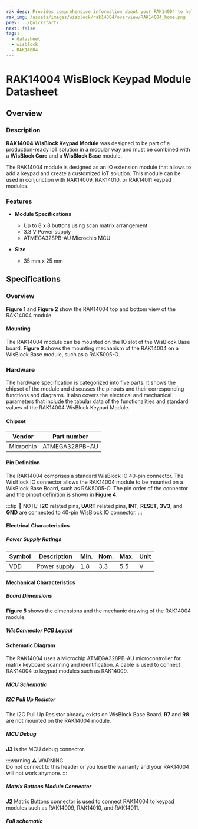 ```yaml
---
rak_desc: Provides comprehensive information about your RAK14004 to help you use it. This information includes technical specifications, characteristics, and requirements, and it also discusses the device components.
rak_img: /assets/images/wisblock/rak14004/overview/RAK14004_home.png
prev: ../Quickstart/
next: false
tags:
  - datasheet
  - wisblock
  - RAK14004
---
```


# RAK14004 WisBlock Keypad Module Datasheet

## Overview

### Description

**RAK14004 WisBlock Keypad Module** was designed to be part of a production-ready IoT solution in a modular way and must be combined with a **WisBlock Core** and a **WisBlock Base** module. 

The RAK14004 module is designed as an IO extension module that allows to add a keypad and create a customized IoT solution. This module can be used in conjunction with RAK14009, RAK14010, or RAK14011 keypad modules.

### Features

* **Module Specifications** 

  * Up to 8 x 8 buttons using scan matrix arrangement
  * 3.3&nbsp;V Power supply  
  * ATMEGA328PB-AU Microchip MCU

* **Size**    
    * 35&nbsp;mm x 25&nbsp;mm  

## Specifications

### Overview

**Figure 1** and **Figure 2** show the RAK14004 top and bottom view of the RAK14004 module.

<rk-img
  src="/assets/images/wisblock/rak14004/datasheet/RAK14004_Top-View.svg"
  width="30%"
  caption="RAK14004 top view"
/>

<rk-img
  src="/assets/images/wisblock/rak14004/datasheet/RAK14004_Bottom-View.svg"
  width="30%"
  caption="RAK14004 bottom view"
/>

#### Mounting

The RAK14004 module can be mounted on the IO slot of the WisBlock Base board. **Figure 3** shows the mounting mechanism of the RAK14004 on a WisBlock Base module, such as a RAK5005-O.

<rk-img
  src="/assets/images/wisblock/rak14004/datasheet/image-20210225140319101.png"
  width="60%"
  caption="RAK14004 mounting mechanism on a WisBlock Base module"
/>
### Hardware

The hardware specification is categorized into five parts. It shows the chipset of the module and discusses the pinouts and their corresponding functions and diagrams. It also covers the electrical and mechanical parameters that include the tabular data of the functionalities and standard values of the RAK14004 WisBlock Keypad Module.

#### Chipset

| Vendor    | Part number    |
| --------- | -------------- |
| Microchip | ATMEGA328PB-AU |


#### Pin Definition

The RAK14004 comprises a standard WisBlock IO 40-pin connector. The WisBlock IO connector allows the RAK14004 module to be mounted on a WisBlock Base Board, such as RAK5005-O. The pin order of the connector and the pinout definition is shown in **Figure 4**. 


:::tip 📝 NOTE:
 **I2C** related pins, **UART** related pins, **INT**, **RESET**, **3V3**, and **GND** are connected to 40-pin WisBlock IO connector.
:::

<rk-img
  src="/assets/images/wisblock/rak14004/datasheet/RAK14004_Pinouts.svg"
  width="60%"
  caption="RAK14004 Pin Definition"
/>





#### Electrical Characteristics


##### Power Supply Ratings

| Symbol | Description  | Min. | Nom. | Max. | Unit |
| ------ | ------------ | ---- | ---- | ---- | ---- |
| VDD    | Power supply | 1.8  | 3.3  | 5.5  | V    |



#### Mechanical Characteristics

##### Board Dimensions

**Figure 5** shows the dimensions and the mechanic drawing of the RAK14004 module.

<rk-img
  src="/assets/images/wisblock/rak14004/datasheet/image-20210717131126045.png"
  width="75%"
  caption="RAK14004 Mechanical Dimensions"
/>

##### WisConnector PCB Layout

<rk-img
  src="/assets/images/wisblock/rak14004/datasheet/datasheet_assets_image-20201228093039748.png"
  width="100%"
  caption="WisConnector PCB footprint and recommendations"
/>

#### Schematic Diagram

The RAK14004 uses a Microchip ATMEGA328PB-AU microcontroller for matrix keyboard scanning and identification. A cable is used to connect RAK14004 to keypad modules such as RAK14009.

##### MCU Schematic


<rk-img
  src="/assets/images/wisblock/rak14004/datasheet/u1-mcu.png"
  width="60%"
  caption="MCU schematic"
/>

##### I2C Pull Up Resistor

The I2C Pull Up Resistor already exists on WisBlock Base Board. **R7** and **R8** are not mounted on the RAK14004 module.

<rk-img
  src="/assets/images/wisblock/rak14004/datasheet/i2c-pup.png"
  width="40%"
  caption="I2C Pull Up Resistor"
/>


##### MCU Debug

**J3** is the MCU debug connector.

<rk-img
  src="/assets/images/wisblock/rak14004/datasheet/j3-debug.png"
  width="30%"
  caption="MCU Debug connector"
/>

:::warning ⚠️ WARNING    
Do not connect to this header or you lose the warranty and your RAK14004 will not work anymore.
:::


##### Matrix Buttons Module Connector

**J2** Matrix Buttons connector is used to connect RAK14004 to keypad modules such as RAK14009, RAK14010, and RAK14011.

<rk-img
  src="/assets/images/wisblock/rak14004/datasheet/image-20210728143632190.png"
  width="40%"
  caption="Matrix Buttons Connector"
/>

##### Full schematic

<rk-img
  src="/assets/images/wisblock/rak14004/datasheet/rak14004-sch1.png"
  width="100%"
  caption="RAK14004 Schematic Diagram Part 1"
/>


<rk-img
  src="/assets/images/wisblock/rak14004/datasheet/rak14004-sch2.png"
  width="100%"
  caption="RAK14004 Schematic Diagram Part 2"
/>


